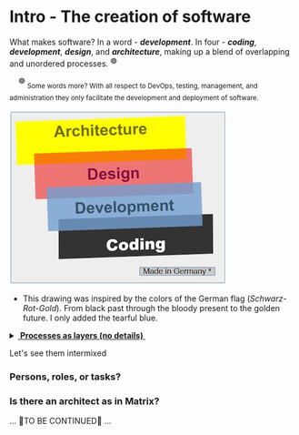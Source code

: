 # Intro - The creation of software

What makes software? In a word - **_development_**. In four - **_coding_**, **_development_**, **_design_**, and **_architecture_**, making up a blend of overlapping and unordered processes.&nbsp;<sup>:purple_circle:</sup>

&nbsp;&nbsp;&nbsp;&nbsp;<sup>:purple_circle:</sup> <sub>Some words more? With all respect to DevOps, testing, management, and administration they only facilitate the development and deployment of software.</sub>

[![For colors of software](../pencraft/readme+/_rsc/_img/illus/dev/fromBlackCodeToGoldenArc.jpg)](../pencraft/readme+/_rsc/)

* This drawing was inspired by the colors of the German flag (_Schwarz-Rot-Gold_). From black past through the bloody present to the golden future. I only added the tearful blue.

<details>
<summary><ins>&nbsp;<b>Processes as layers (no details)</b>&nbsp;</ins></summary>


</details>

Let's see them intermixed

### Persons, roles, or tasks? 

### Is there an architect as in Matrix?

... 🚧TO BE CONTINUED🚧 ...
